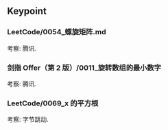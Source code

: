 ## Keypoint
### LeetCode/0054_螺旋矩阵.md
考察: 腾讯.
### 剑指 Offer（第 2 版）/0011_旋转数组的最小数字
考察: 腾讯.
### LeetCode/0069_x 的平方根
考察: 字节跳动.
